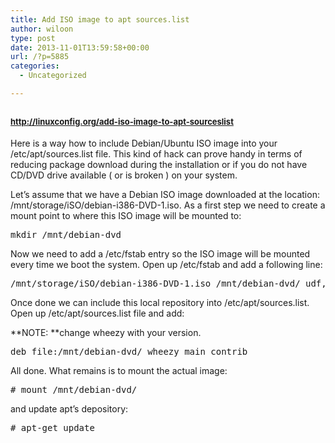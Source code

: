 ```yaml
---
title: Add ISO image to apt sources.list
author: wiloon
type: post
date: 2013-11-01T13:59:58+00:00
url: /?p=5885
categories:
  - Uncategorized

---
```

## <span style="font-size: 13px;"><a href="http://linuxconfig.org/add-iso-image-to-apt-sourceslist">http://linuxconfig.org/add-iso-image-to-apt-sourceslist</a></span>

Here is a way how to include Debian/Ubuntu ISO image into your /etc/apt/sources.list file. This kind of hack can prove handy in terms of reducing package download during the installation or if you do not have CD/DVD drive available ( or is broken ) on your system.
  
Let&#8217;s assume that we have a Debian ISO image downloaded at the location: /mnt/storage/iSO/debian-i386-DVD-1.iso. As a first step we need to create a mount point to where this ISO image will be mounted to:

<pre>mkdir /mnt/debian-dvd</pre>

Now we need to add a /etc/fstab entry so the ISO image will be mounted every time we boot the system. Open up /etc/fstab and add a following line:

<pre>/mnt/storage/iSO/debian-i386-DVD-1.iso /mnt/debian-dvd/ udf,iso9660 loop 0 0</pre>

Once done we can include this local repository into /etc/apt/sources.list. Open up /etc/apt/sources.list file and add:

**NOTE: **change wheezy with your version.

<pre>deb file:/mnt/debian-dvd/ wheezy main contrib</pre>

All done. What remains is to mount the actual image:

<pre># mount /mnt/debian-dvd/</pre>

and update apt&#8217;s depository:

<pre># apt-get update</pre>